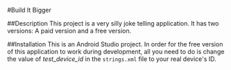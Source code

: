 #Build It Bigger

##Description
This project is a very silly joke telling application. It has two versions: A paid version and a free version.

##Installation
This is an Android Studio project. In order for the free version of this application to work during development, all you need to do is change the value of _test\_device\_id_ in the `strings.xml` file to your real device's ID.
